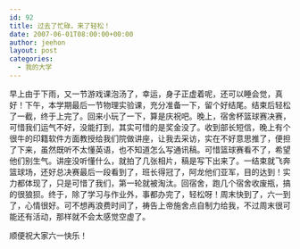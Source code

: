 ```yaml
---
id: 92
title: 过去了忙碌，来了轻松！
date: 2007-06-01T08:00:00+00:00
author: jeehon
layout: post
categories:
  - 我的大学
---
```

早上由于下雨，又一节游戏课泡汤了，幸运，身子正虚着呢，还可以睡会觉，真好！下午，本学期最后一节物理实验课，充分准备一下，留个好结尾。结束后轻松了一截，终于上完了。回来小玩了一下，算是庆祝吧。晚上，宿舍杯篮球赛决赛，可惜我们运气不好，没能打到，其实可惜的是奖金没了。收到部长短信，晚上有个很牛的印籍软件方面教授给我们院做讲座，让我去采访，实在不好意思推了，便担了下来，虽然既听不太懂英语，也不知道怎么写通讯稿。可惜篮球赛看不了，希望他们别生气。讲座没听懂什么，就拍了几张相片，稿是写下出来了。一结束就飞奔篮球场，还好总决赛最后一段看到了，班长得冠了，阿龙他们亚军，目的达到！实力都体现了，只是可惜了我们，第一轮就被淘汰。回宿舍，跑几个宿舍收废瓶，搞的很狼狈。终于，除了学习与作业外，事都办完了，轻松呀！周末快到了，六一到了，心情很好。可不想再浪费时间了，祷告上帝施舍点自制力给我，不过周末很可能还有活动，那样就不会太感觉空虚了。
    
顺便祝大家六一快乐！